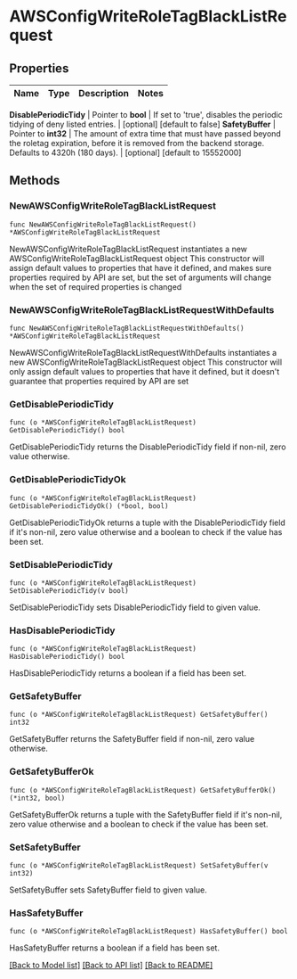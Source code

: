 # AWSConfigWriteRoleTagBlackListRequest


## Properties

Name | Type | Description | Notes
------------ | ------------- | ------------- | -------------


**DisablePeriodicTidy** | Pointer to **bool** | If set to &#x27;true&#x27;, disables the periodic tidying of deny listed entries. | [optional] [default to false]
**SafetyBuffer** | Pointer to **int32** | The amount of extra time that must have passed beyond the roletag expiration, before it is removed from the backend storage. Defaults to 4320h (180 days). | [optional] [default to 15552000]



## Methods


### NewAWSConfigWriteRoleTagBlackListRequest

`func NewAWSConfigWriteRoleTagBlackListRequest() *AWSConfigWriteRoleTagBlackListRequest`

NewAWSConfigWriteRoleTagBlackListRequest instantiates a new AWSConfigWriteRoleTagBlackListRequest object
This constructor will assign default values to properties that have it defined,
and makes sure properties required by API are set, but the set of arguments
will change when the set of required properties is changed

### NewAWSConfigWriteRoleTagBlackListRequestWithDefaults

`func NewAWSConfigWriteRoleTagBlackListRequestWithDefaults() *AWSConfigWriteRoleTagBlackListRequest`

NewAWSConfigWriteRoleTagBlackListRequestWithDefaults instantiates a new AWSConfigWriteRoleTagBlackListRequest object
This constructor will only assign default values to properties that have it defined,
but it doesn't guarantee that properties required by API are set


### GetDisablePeriodicTidy

`func (o *AWSConfigWriteRoleTagBlackListRequest) GetDisablePeriodicTidy() bool`

GetDisablePeriodicTidy returns the DisablePeriodicTidy field if non-nil, zero value otherwise.

### GetDisablePeriodicTidyOk

`func (o *AWSConfigWriteRoleTagBlackListRequest) GetDisablePeriodicTidyOk() (*bool, bool)`

GetDisablePeriodicTidyOk returns a tuple with the DisablePeriodicTidy field if it's non-nil, zero value otherwise
and a boolean to check if the value has been set.

### SetDisablePeriodicTidy

`func (o *AWSConfigWriteRoleTagBlackListRequest) SetDisablePeriodicTidy(v bool)`

SetDisablePeriodicTidy sets DisablePeriodicTidy field to given value.


### HasDisablePeriodicTidy

`func (o *AWSConfigWriteRoleTagBlackListRequest) HasDisablePeriodicTidy() bool`

HasDisablePeriodicTidy returns a boolean if a field has been set.




### GetSafetyBuffer

`func (o *AWSConfigWriteRoleTagBlackListRequest) GetSafetyBuffer() int32`

GetSafetyBuffer returns the SafetyBuffer field if non-nil, zero value otherwise.

### GetSafetyBufferOk

`func (o *AWSConfigWriteRoleTagBlackListRequest) GetSafetyBufferOk() (*int32, bool)`

GetSafetyBufferOk returns a tuple with the SafetyBuffer field if it's non-nil, zero value otherwise
and a boolean to check if the value has been set.

### SetSafetyBuffer

`func (o *AWSConfigWriteRoleTagBlackListRequest) SetSafetyBuffer(v int32)`

SetSafetyBuffer sets SafetyBuffer field to given value.


### HasSafetyBuffer

`func (o *AWSConfigWriteRoleTagBlackListRequest) HasSafetyBuffer() bool`

HasSafetyBuffer returns a boolean if a field has been set.









[[Back to Model list]](../README.md#documentation-for-models) [[Back to API list]](../README.md#documentation-for-api-endpoints) [[Back to README]](../README.md)


